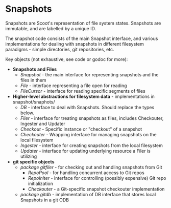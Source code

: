 # Snapshots

Snapshots are Scoot's representation of file system states. Snapshots are immutable,
and are labelled by a unique ID.

The snapshot code consists of the main Snapshot interface, and various implementations
for dealing with snapshots in different filesystem paradigms - simple directories, git
repositories, etc.

Key objects (not exhaustive, see code or godoc for more):
* __Snapshots and Files__
  * _Snapshot_ - the main interface for representing snapshots and the files in them
  * _File_ - interface representing a file open for reading
  * _FileCursor_ - interface for reading specific segments of files
* __Higher-level abstractions for filesystem data__ - implementations in snapshot/snaphots/
  * _DB_ - interface to deal with Snapshots. Should replace the types below.
  * _Filer_ - interface for treating snapshots as files, includes Checkouter, Ingester and Updater
  * _Checkout_ - Specific instance or "checkout" of a snapshot
  * _Checkouter_ - Wrapping interface for managing snapshots on the local filesystem
  * _Ingester_ - interface for creating snapshots from the local filesystem
  * _Updater_ - interface for updating underlying resource a Filer is utilizing
* __git specific objects__
  * _package gitfiler_ - for checking out and handling snapshots from Git
    * _RepoPool_ - for handling concurrent access to Git repos
    * _RepoIniter_ - interface for controlling (possibly expensive) Git repo initialization
    * _Checkouter_ - a Git-specific snapshot checkouter implementation
  * _package gitdb_ - implementation of DB interface that stores local Snapshots in a git ODB
